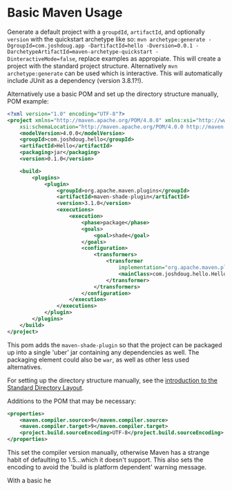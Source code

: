 # Basic Maven Usage

Generate a default project with a `groupdId`, `artifactId`, and optionally `version` with the quickstart archetype like so: `mvn archetype:generate -DgroupId=com.joshdoug.app -DartifactId=hello -Dversion=0.0.1 -DarchetypeArtifactId=maven-archetype-quickstart -DinteractiveMode=false`, replace examples as appropiate. This will create a project with the standard project structure. Alternatively `mvn archetype:generate` can be used which is interactive. This will automatically include JUnit as a dependency (version 3.8.1?!).

Alternatively use a basic POM and set up the directory structure manually, POM example:

```XML
<?xml version="1.0" encoding="UTF-8"?>
<project xmlns="http://maven.apache.org/POM/4.0.0" xmlns:xsi="http://www.w3.org/2001/XMLSchema-instance"
    xsi:schemaLocation="http://maven.apache.org/POM/4.0.0 http://maven.apache.org/maven-v4_0_0.xsd">
    <modelVersion>4.0.0</modelVersion>
    <groupId>com.joshdoug.hello</groupId>
    <artifactId>Hello</artifactId>
    <packaging>jar</packaging>
    <version>0.1.0</version>

    <build>
        <plugins>
            <plugin>
                <groupId>org.apache.maven.plugins</groupId>
                <artifactId>maven-shade-plugin</artifactId>
                <version>3.1.0</version>
                <executions>
                    <execution>
                        <phase>package</phase>
                        <goals>
                            <goal>shade</goal>
                        </goals>
                        <configuration>
                            <transformers>
                                <transformer
                                    implementation="org.apache.maven.plugins.shade.resource.ManifestResourceTransformer">
                                    <mainClass>com.joshdoug.hello.HelloWorld</mainClass>
                                </transformer>
                            </transformers>
                        </configuration>
                    </execution>
                </executions>
            </plugin>
        </plugins>
    </build>
</project>
```

This pom adds the `maven-shade-plugin` so that the project can be packaged up into a single 'uber' jar containing any dependencies as well. The packaging element could also be `war`, as well as other less used alternatives.

For setting up the directory structure manually, see the [introduction to the Standard Directory Layout](https://maven.apache.org/guides/introduction/introduction-to-the-standard-directory-layout.html).

Additions to the POM that may be necessary:

```XML
<properties>
    <maven.compiler.source>9</maven.compiler.source>
    <maven.compiler.target>9</maven.compiler.target>
    <project.build.sourceEncoding>UTF-8</project.build.sourceEncoding>
</properties>
```

This set the compiler version manually, otherwise Maven has a strange habit of defaulting to 1.5...which it doesn't support. This also sets the encoding to avoid the 'build is platform dependent' warning message.

With a basic he